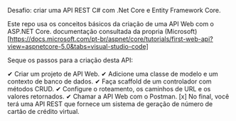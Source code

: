 Desafio: criar uma API REST C# com .Net Core e Entity Framework Core.

Este repo usa os conceitos básicos da criação de uma API Web com o ASP.NET Core.
documentação consultada da propria (Microsoft)[https://docs.microsoft.com/pt-br/aspnet/core/tutorials/first-web-api?view=aspnetcore-5.0&tabs=visual-studio-code]

Seque os passos para a criação desta API:

✔ Criar um projeto de API Web.
✔ Adicione uma classe de modelo e um contexto de banco de dados.
✔ Faça scaffold de um controlador com métodos CRUD.
✔ Configure o roteamento, os caminhos de URL e os valores retornados.
✔ Chamar a API Web com o Postman.
[x] No final, você terá uma API REST que fornece um sistema de geração de número de cartão de crédito virtual.
